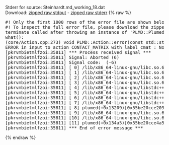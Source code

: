 Stderr for source:  Steinhardt.md_working_18.dat   
Download: [zipped raw stdout](Steinhardt.md_working_18.dat.plumed.stdout.txt.zip) - [zipped raw stderr](Steinhardt.md_working_18.dat.plumed.stderr.txt.zip) 
{% raw %}
<pre>
#! Only the first 1000 rows of the error file are shown below
#! To inspect the full error file, please download the zipped raw stderr file above
terminate called after throwing an instance of 'PLMD::Plumed::ExceptionError'
what():
(core/Action.cpp:273) void PLMD::Action::error(const std::string&) const
ERROR in input to action CONTACT_MATRIX with label cmat : No atoms have been read in
[pkrvmbietmlfzoi:35811] *** Process received signal ***
[pkrvmbietmlfzoi:35811] Signal: Aborted (6)
[pkrvmbietmlfzoi:35811] Signal code:  (-6)
[pkrvmbietmlfzoi:35811] [ 0] /lib/x86_64-linux-gnu/libc.so.6(+0x45330)[0x7fdd2a445330]
[pkrvmbietmlfzoi:35811] [ 1] /lib/x86_64-linux-gnu/libc.so.6(pthread_kill+0x11c)[0x7fdd2a49eb2c]
[pkrvmbietmlfzoi:35811] [ 2] /lib/x86_64-linux-gnu/libc.so.6(gsignal+0x1e)[0x7fdd2a44527e]
[pkrvmbietmlfzoi:35811] [ 3] /lib/x86_64-linux-gnu/libc.so.6(abort+0xdf)[0x7fdd2a4288ff]
[pkrvmbietmlfzoi:35811] [ 4] /lib/x86_64-linux-gnu/libstdc++.so.6(+0xa5ff5)[0x7fdd2a8a5ff5]
[pkrvmbietmlfzoi:35811] [ 5] /lib/x86_64-linux-gnu/libstdc++.so.6(+0xbb0da)[0x7fdd2a8bb0da]
[pkrvmbietmlfzoi:35811] [ 6] /lib/x86_64-linux-gnu/libstdc++.so.6(_ZSt10unexpectedv+0x0)[0x7fdd2a8a5a55]
[pkrvmbietmlfzoi:35811] [ 7] /lib/x86_64-linux-gnu/libstdc++.so.6(+0xa5a6f)[0x7fdd2a8a5a6f]
[pkrvmbietmlfzoi:35811] [ 8] plumed(+0x13209)[0x55be20cce209]
[pkrvmbietmlfzoi:35811] [ 9] /lib/x86_64-linux-gnu/libc.so.6(+0x2a1ca)[0x7fdd2a42a1ca]
[pkrvmbietmlfzoi:35811] [10] /lib/x86_64-linux-gnu/libc.so.6(__libc_start_main+0x8b)[0x7fdd2a42a28b]
[pkrvmbietmlfzoi:35811] [11] plumed(+0x134a5)[0x55be20cce4a5]
[pkrvmbietmlfzoi:35811] *** End of error message ***
</pre>
{% endraw %}
